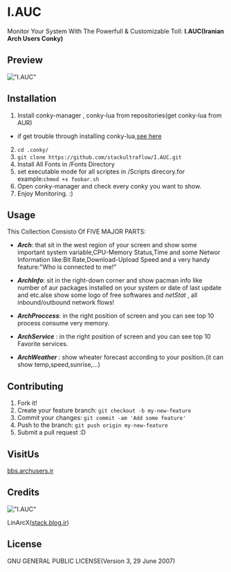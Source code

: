 # I.AUC
Monitor Your System With The Powerfull & Customizable Toll: **I.AUC(Iranian Arch Users Conky)**

## Preview
!["I.AUC"](http://uupload.ir/files/lfcn_screenshot_from_2016-04-09_14-31-35.png "I.AUC")

## Installation
1. Install conky-manager , conky-lua from repositories(get conky-lua from AUR)
  * if get trouble through installing conky-lua,[see here](http://stack.blog.ir/1394/08/08/arch_tips)  
2. `cd .conky/`
3. `git clone https://github.com/stackultraflow/I.AUC.git`
4. Install All Fonts in /Fonts Directory
5. set executable mode for all scriptes in /Scripts direcory.for example:`chmod +x foobar.sh`
6. Open conky-manager and check every conky you want to show.
7. Enjoy Monitoring. :)


## Usage
This Collection Consisto Of FIVE MAJOR PARTS:

- **_Arch_**: that sit in the west region of your screen and show some important system variable,CPU-Memory Status,Time and some Networ Information like:Bit Rate,Download-Upload Speed and a very handy feature:"Who is connected to me!"
+ **_ArchInfo_**: sit in the right-down corner and show pacman info like number of aur packages installed on your system or date of last update and etc.alse show some logo of free softwares and _netStat_ , all inbound/outbound network flows!
- **_ArchProccess_**: in the right position of screen and you can see top 10 process consume very memory.
+ **_ArchService_** : in the right position of screen and you can see top 10 Favorite services.
- **_ArchWeather_** : show wheater forecast according to your position.(it can show temp,speed,sunrise,...)

## Contributing
1. Fork it!
2. Create your feature branch: `git checkout -b my-new-feature`
3. Commit your changes: `git commit -am 'Add some feature'`
4. Push to the branch: `git push origin my-new-feature`
5. Submit a pull request :D


## VisitUs
[bbs.archusers.ir](http://bbs.archusers.ir/index.php)
## Credits
!["I.AUC"](http://uupload.ir/files/8jwe_mrrobot.jpg "I.AUC")

LinArcX([stack.blog.ir](http://stack.blog.ir/))
## License
GNU GENERAL PUBLIC LICENSE(Version 3, 29 June 2007)
